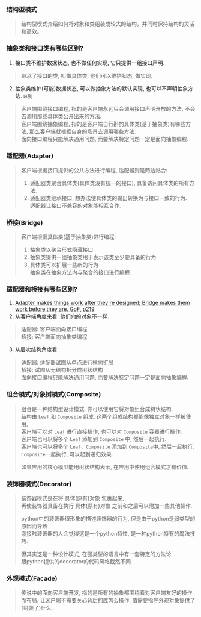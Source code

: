 ### 结构型模式
> 结构型模式介绍如何将对象和类组装成较大的结构，并同时保持结构的灵活和高效。


### 抽象类和接口类有哪些区别?
1. 接口类不维护数据状态, 也不做任何实现, 它只提供一组接口声明.
> 继承了接口的类, 叫做具体类, 他们可以维护状态, 做实现.   

2. 抽象类维护(可能)数据状态, 可以做抽象方法的默认实现, 也可以不声明抽象方法.
`区别`
> 客户端围绕接口编程, 指的是客户端永远只会调用接口声明开放的方法, 不会去调用那些具体类公开出来的方法.     
> 客户端围绕抽象编程, 指的是客户端自行斟酌具体类(基于抽象类)有哪些方法, 那么客户端就根据自身的场景去调用哪些方法.    
> 面向接口编程只能解决通用问题, 而要解决特定问题一定是面向抽象编程.  


### 适配器(Adapter)
> 客户端根据接口提供的公共方法进行编程, 适配器则是两边黏合:   
> 1. 适配器类聚合具体类(具体类没有统一的接口), 具备访问具体类的所有方法.
> 2. 适配器类继承接口, 想办法使具体类的输出转换为与接口一致的行为.    
> 适配器让接口不兼容的对象能相互合作.


### 桥接(Bridge)
> 客户端根据具体类(基于抽象类)进行编程: 
> 1. 抽象类以聚合形式隐藏接口   
> 2. 抽象类提供一组抽象类用于表示该类至少要具备的行为   
> 3. 具体类可以扩展一些新的行为   
> 抽象类在抽象方法内与聚合的接口进行编程.


### 适配器和桥接有哪些区别?
1. [Adapter makes things work after they're designed; Bridge makes them work before they are. GoF, p219](https://stackoverflow.com/a/1425325/12353483)
2. 从客户端角度来看: 他们向的对象不一样.    
> 适配器: 客户端面向接口编程     
> 桥接: 客户端面向抽象类编程     
3. 从层次结构角度看:   
> 适配器: 适配器试图从单点进行横向扩展    
> 桥接: 试图从无结构拆分成树状结构     
> 面向接口编程只能解决通用问题, 而要解决特定问题一定是面向抽象编程.  


### 组合模式/对象树模式(Composite)
> 组合是一种结构型设计模式, 你可以使用它将对象组合成树状结构.   
> 结构由 `Leaf` 和 `Composite` 组成. 这两个组成结构都能像独立对象一样被使用,   
> 客户端可以对 `Leaf` 进行直接操作, 也可以对 `Composite` 容器进行操作.    
> 客户端也可以将多个 `Leaf` 添加到 `Composite` 中, 然后一起执行.     
> 客户端也可以将多个 `Leaf`、`Composite` 添加到 `Composite`中, 然后一起执行.    
> `Composite`一起执行, 可以起到递归效果.    
> 
> 如果应用的核心模型能用树状结构表示, 在应用中使用组合模式才有价值.   


### 装饰器模式(Decorator)
> 装饰器模式是在将 具体(原有)对象 包裹起来,    
> 再使装饰器具备在执行 具体(原有)对象 之前和之后可以附加一些其他操作.   
> 
> python中的装饰器很形象的描述装饰器的行为, 但是由于python是弱类型的原因而导致   
> 刚接触装饰器的人会觉得这是一个python特性, 是一种python特有的魔法技巧.  
> 
> 但其实这是一种设计模式, 在强类型的语言中有一套特定的方法论,    
> 跟python提供的decorator的代码风格截然不同.


### 外观模式(Facade)
> 传说中的面向客户端开发, 指的是所有的抽象都围绕着对客户端友好的操作而布局.
> 让客户端不需要关心背后的库怎么操作, 值需要指导外观对象提供了(封装了)什么.

